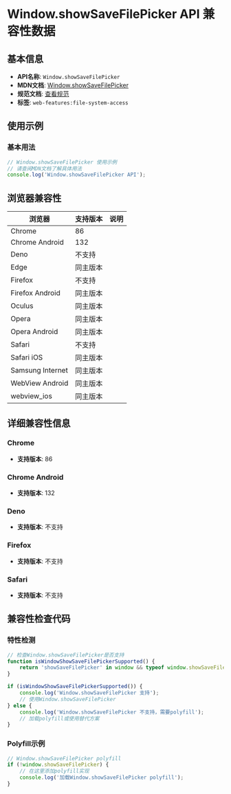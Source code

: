 # Window.showSaveFilePicker API 兼容性数据

## 基本信息

- **API名称**: `Window.showSaveFilePicker`
- **MDN文档**: [Window.showSaveFilePicker](https://developer.mozilla.org/docs/Web/API/Window/showSaveFilePicker)
- **规范文档**: [查看规范](https://wicg.github.io/file-system-access/#api-showsavefilepicker)
- **标签**: `web-features:file-system-access`

## 使用示例

### 基本用法

```javascript
// Window.showSaveFilePicker 使用示例
// 请查阅MDN文档了解具体用法
console.log('Window.showSaveFilePicker API');
```

## 浏览器兼容性

| 浏览器 | 支持版本 | 说明 |
|--------|----------|------|
| Chrome | 86 |  |
| Chrome Android | 132 |  |
| Deno | 不支持 |  |
| Edge | 同主版本 |  |
| Firefox | 不支持 |  |
| Firefox Android | 同主版本 |  |
| Oculus | 同主版本 |  |
| Opera | 同主版本 |  |
| Opera Android | 同主版本 |  |
| Safari | 不支持 |  |
| Safari iOS | 同主版本 |  |
| Samsung Internet | 同主版本 |  |
| WebView Android | 同主版本 |  |
| webview_ios | 同主版本 |  |

## 详细兼容性信息

### Chrome

- **支持版本**: 86

### Chrome Android

- **支持版本**: 132

### Deno

- **支持版本**: 不支持

### Firefox

- **支持版本**: 不支持

### Safari

- **支持版本**: 不支持

## 兼容性检查代码

### 特性检测

```javascript
// 检查Window.showSaveFilePicker是否支持
function isWindowShowSaveFilePickerSupported() {
    return 'showSaveFilePicker' in window && typeof window.showSaveFilePicker === 'function';
}

if (isWindowShowSaveFilePickerSupported()) {
    console.log('Window.showSaveFilePicker 支持');
    // 使用Window.showSaveFilePicker
} else {
    console.log('Window.showSaveFilePicker 不支持，需要polyfill');
    // 加载polyfill或使用替代方案
}
```

### Polyfill示例

```javascript
// Window.showSaveFilePicker polyfill
if (!window.showSaveFilePicker) {
    // 在这里添加polyfill实现
    console.log('加载Window.showSaveFilePicker polyfill');
}
```

